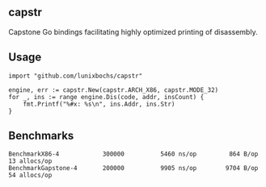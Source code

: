 capstr
--------

Capstone Go bindings facilitating highly optimized printing of disassembly.

Usage
--------

```
import "github.com/lunixbochs/capstr"

engine, err := capstr.New(capstr.ARCH_X86, capstr.MODE_32)
for _, ins := range engine.Dis(code, addr, insCount) {
    fmt.Printf("%#x: %s\n", ins.Addr, ins.Str)
}
```

Benchmarks
-------
```
BenchmarkX86-4            300000          5460 ns/op         864 B/op         13 allocs/op
BenchmarkGapstone-4       200000          9905 ns/op        9704 B/op         54 allocs/op

```

